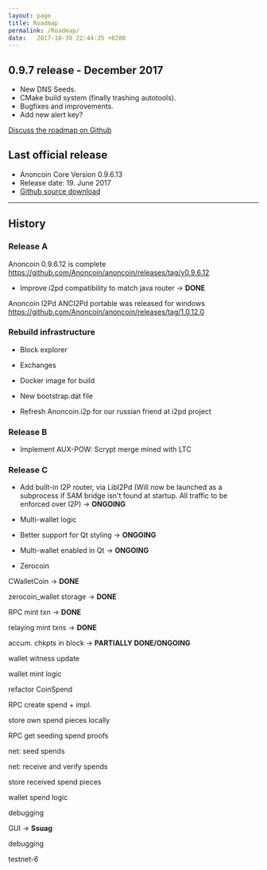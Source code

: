 ```yaml
---
layout: page
title: Roadmap
permalink: /Roadmap/
date:   2017-10-30 22:44:35 +0200
---
```


0.9.7 release - December 2017
---------------------

-   New DNS Seeds.
-   CMake build system (finally trashing autotools).
-   Bugfixes and improvements.
-   Add new alert key?

[Discuss the roadmap on Github](https://github.com/Anoncoin/anoncoin/issues/3)



Last official release
---------------------

-   Anoncoin Core Version 0.9.6.13
-   Release date: 19. June 2017
-   [Github source download](https://github.com/Anoncoin/anoncoin/archive/5e441d8.zip)

-----------------------------------

## History


### Release A

Anoncoin 0.9.6.12 is complete <https://github.com/Anoncoin/anoncoin/releases/tag/v0.9.6.12>

-   Improve i2pd compatibility to match java router → **DONE**

Anoncoin I2Pd ANCI2Pd portable was released for windows <https://github.com/Anoncoin/anoncoin/releases/tag/1.0.12.0>

### Rebuild infrastructure

-   Block explorer

<!-- -->

-   Exchanges

<!-- -->

-   Docker image for build

<!-- -->

-   New bootstrap.dat file

<!-- -->

-   Refresh Anoncoin.i2p for our russian friend at i2pd project

### Release B

-   Implement AUX-POW: Scrypt merge mined with LTC

### Release C

-   Add built-in I2P router, via LibI2Pd (Will now be launched as a subprocess if SAM bridge isn't found at startup. All traffic to be enforced over I2P) → **ONGOING**

<!-- -->

-   Multi-wallet logic

<!-- -->

-   Better support for Qt styling → **ONGOING**

<!-- -->

-   Multi-wallet enabled in Qt → **ONGOING**

<!-- -->

-   Zerocoin



CWalletCoin → **DONE**

zerocoin_wallet storage → **DONE**

RPC mint txn → **DONE**

relaying mint txns → **DONE**

accum. chkpts in block → **PARTIALLY DONE/ONGOING**

wallet witness update

wallet mint logic

refactor CoinSpend

RPC create spend + impl.

store own spend pieces locally

RPC get seeding spend proofs

net: seed spends

net: receive and verify spends

store received spend pieces

wallet spend logic

debugging

GUI → **Ssuag**

debugging

testnet-6